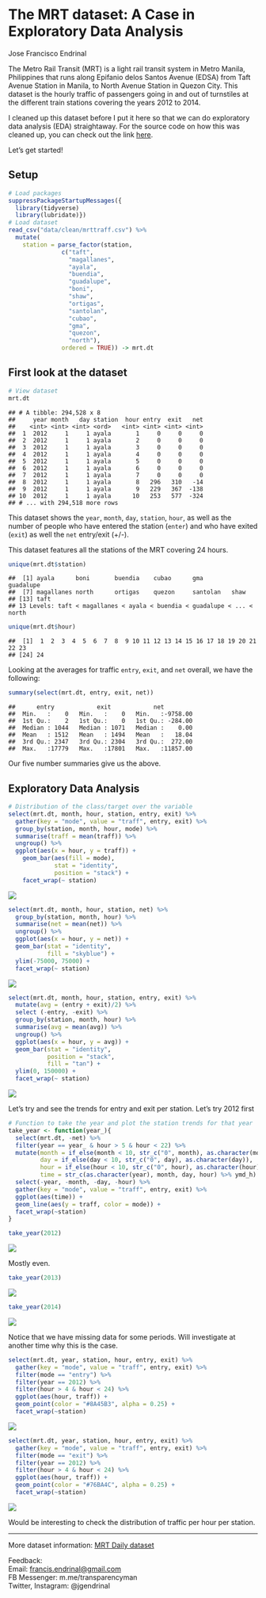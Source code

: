 The MRT dataset: A Case in Exploratory Data Analysis
================
Jose Francisco Endrinal

The Metro Rail Transit (MRT) is a light rail transit system in Metro
Manila, Philippines that runs along Epifanio delos Santos Avenue (EDSA)
from Taft Avenue Station in Manila, to North Avenue Station in Quezon
City. This dataset is the hourly traffic of passengers going in and out
of turnstiles at the different train stations covering the years 2012 to
2014.

I cleaned up this dataset before I put it here so that we can do
exploratory data analysis (EDA) straightaway. For the source code on how
this was cleaned up, you can check out the link [here]().

Let’s get started\!

## Setup

``` r
# Load packages
suppressPackageStartupMessages({
  library(tidyverse)
  library(lubridate)})
# Load dataset
read_csv("data/clean/mrttraff.csv") %>% 
  mutate(
    station = parse_factor(station, 
               c("taft", 
                 "magallanes", 
                 "ayala", 
                 "buendia", 
                 "guadalupe", 
                 "boni", 
                 "shaw", 
                 "ortigas", 
                 "santolan", 
                 "cubao", 
                 "gma", 
                 "quezon", 
                 "north"), 
               ordered = TRUE)) -> mrt.dt
```

## First look at the dataset

``` r
# View dataset
mrt.dt
```

    ## # A tibble: 294,528 x 8
    ##     year month   day station  hour entry  exit   net
    ##    <int> <int> <int> <ord>   <int> <int> <int> <int>
    ##  1  2012     1     1 ayala       1     0     0     0
    ##  2  2012     1     1 ayala       2     0     0     0
    ##  3  2012     1     1 ayala       3     0     0     0
    ##  4  2012     1     1 ayala       4     0     0     0
    ##  5  2012     1     1 ayala       5     0     0     0
    ##  6  2012     1     1 ayala       6     0     0     0
    ##  7  2012     1     1 ayala       7     0     0     0
    ##  8  2012     1     1 ayala       8   296   310   -14
    ##  9  2012     1     1 ayala       9   229   367  -138
    ## 10  2012     1     1 ayala      10   253   577  -324
    ## # ... with 294,518 more rows

This dataset shows the `year`, `month`, `day`, `station`, `hour`, as
well as the number of people who have entered the station (`enter`) and
who have exited (`exit`) as well the `net` entry/exit (+/-).

This dataset features all the stations of the MRT covering 24
    hours.

``` r
unique(mrt.dt$station)
```

    ##  [1] ayala      boni       buendia    cubao      gma        guadalupe 
    ##  [7] magallanes north      ortigas    quezon     santolan   shaw      
    ## [13] taft      
    ## 13 Levels: taft < magallanes < ayala < buendia < guadalupe < ... < north

``` r
unique(mrt.dt$hour)
```

    ##  [1]  1  2  3  4  5  6  7  8  9 10 11 12 13 14 15 16 17 18 19 20 21 22 23
    ## [24] 24

Looking at the averages for traffic `entry`, `exit`, and `net` overall,
we have the following:

``` r
summary(select(mrt.dt, entry, exit, net))
```

    ##      entry            exit            net          
    ##  Min.   :    0   Min.   :    0   Min.   :-9758.00  
    ##  1st Qu.:    2   1st Qu.:    0   1st Qu.: -284.00  
    ##  Median : 1044   Median : 1071   Median :    0.00  
    ##  Mean   : 1512   Mean   : 1494   Mean   :   18.04  
    ##  3rd Qu.: 2347   3rd Qu.: 2304   3rd Qu.:  272.00  
    ##  Max.   :17779   Max.   :17801   Max.   :11857.00

Our five number summaries give us the above.

## Exploratory Data Analysis

``` r
# Distribution of the class/target over the variable
select(mrt.dt, month, hour, station, entry, exit) %>% 
  gather(key = "mode", value = "traff", entry, exit) %>% 
  group_by(station, month, hour, mode) %>% 
  summarise(traff = mean(traff)) %>% 
  ungroup() %>% 
  ggplot(aes(x = hour, y = traff)) + 
    geom_bar(aes(fill = mode), 
             stat = "identity", 
             position = "stack") + 
    facet_wrap(~ station)
```

![](mrt_post_files/figure-gfm/unnamed-chunk-6-1.png)<!-- -->

``` r
select(mrt.dt, month, hour, station, net) %>% 
  group_by(station, month, hour) %>% 
  summarise(net = mean(net)) %>% 
  ungroup() %>% 
  ggplot(aes(x = hour, y = net)) + 
  geom_bar(stat = "identity", 
           fill = "skyblue") + 
  ylim(-75000, 75000) + 
  facet_wrap(~ station)
```

![](mrt_post_files/figure-gfm/unnamed-chunk-7-1.png)<!-- -->

``` r
select(mrt.dt, month, hour, station, entry, exit) %>% 
  mutate(avg = (entry + exit)/2) %>% 
  select (-entry, -exit) %>% 
  group_by(station, month, hour) %>% 
  summarise(avg = mean(avg)) %>% 
  ungroup() %>% 
  ggplot(aes(x = hour, y = avg)) + 
  geom_bar(stat = "identity", 
           position = "stack", 
           fill = "tan") + 
  ylim(0, 150000) + 
  facet_wrap(~ station)
```

![](mrt_post_files/figure-gfm/unnamed-chunk-8-1.png)<!-- -->

Let’s try and see the trends for entry and exit per station. Let’s try
2012 first

``` r
# Function to take the year and plot the station trends for that year
take_year <- function(year_){
  select(mrt.dt, -net) %>% 
  filter(year == year_ & hour > 5 & hour < 22) %>% 
  mutate(month = if_else(month < 10, str_c("0", month), as.character(month)), 
         day = if_else(day < 10, str_c("0", day), as.character(day)), 
         hour = if_else(hour < 10, str_c("0", hour), as.character(hour)), 
         time = str_c(as.character(year), month, day, hour) %>% ymd_h) %>% 
  select(-year, -month, -day, -hour) %>% 
  gather(key = "mode", value = "traff", entry, exit) %>% 
  ggplot(aes(time)) + 
  geom_line(aes(y = traff, color = mode)) + 
  facet_wrap(~station)
}
```

``` r
take_year(2012)
```

![](mrt_post_files/figure-gfm/unnamed-chunk-10-1.png)<!-- -->

Mostly even.

``` r
take_year(2013)
```

![](mrt_post_files/figure-gfm/unnamed-chunk-11-1.png)<!-- -->

``` r
take_year(2014)
```

![](mrt_post_files/figure-gfm/unnamed-chunk-12-1.png)<!-- -->

Notice that we have missing data for some periods. Will investigate at
another time why this is the case.

``` r
select(mrt.dt, year, station, hour, entry, exit) %>% 
  gather(key = "mode", value = "traff", entry, exit) %>% 
  filter(mode == "entry") %>% 
  filter(year == 2012) %>% 
  filter(hour > 4 & hour < 24) %>% 
  ggplot(aes(hour, traff)) + 
  geom_point(color = "#8A45B3", alpha = 0.25) + 
  facet_wrap(~station)
```

![](mrt_post_files/figure-gfm/unnamed-chunk-13-1.png)<!-- -->

``` r
select(mrt.dt, year, station, hour, entry, exit) %>% 
  gather(key = "mode", value = "traff", entry, exit) %>% 
  filter(mode == "exit") %>% 
  filter(year == 2012) %>% 
  filter(hour > 4 & hour < 24) %>% 
  ggplot(aes(hour, traff)) + 
  geom_point(color = "#76BA4C", alpha = 0.25) + 
  facet_wrap(~station)
```

![](mrt_post_files/figure-gfm/unnamed-chunk-14-1.png)<!-- -->

Would be interesting to check the distribution of traffic per hour per
station.

-----

More dataset information: [MRT Daily
dataset](https://www.gov.ph/data/dataset/metro-rail-transit-line-3-passenger-traffic-daily)

Feedback:  
Email: <francis.endrinal@gmail.com>  
FB Messenger: m.me/transparencyman  
Twitter, Instagram: @jgendrinal
